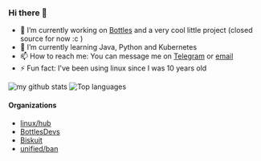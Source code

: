 ### Hi there 👋

- 🔭 I’m currently working on [Bottles](https://github.com/bottlesdevs/bottles) and a very cool little project (closed source for now :c )
- 🌱 I’m currently learning Java, Python and Kubernetes
- 📫 How to reach me: You can message me on [Telegram](https://t.me/K3RN3L_P4NIC) or [email](mailto:mail@francescomasala.me)
- ⚡ Fun fact: I've been using linux since I was 10 years old

![my github stats](https://github-readme-stats.vercel.app/api?username=francescomasala&custom_title=Stats&show_icons=true&theme=tokyonight&include_all_commits=true&count_private=true&hide_border=true)
![Top languages](https://github-readme-stats.vercel.app/api/top-langs/?username=francescomasala&theme=tokyonight&layout=compact&hide_border=true)

#### Organizations
- [linux/hub](https://github.com/linuxhubit)
- [BottlesDevs](https://github.com/bottlesdevs)
- [Biskuit](https://github.com/biskuitorg)
- [unified/ban](https://github.com/unified-ban)
